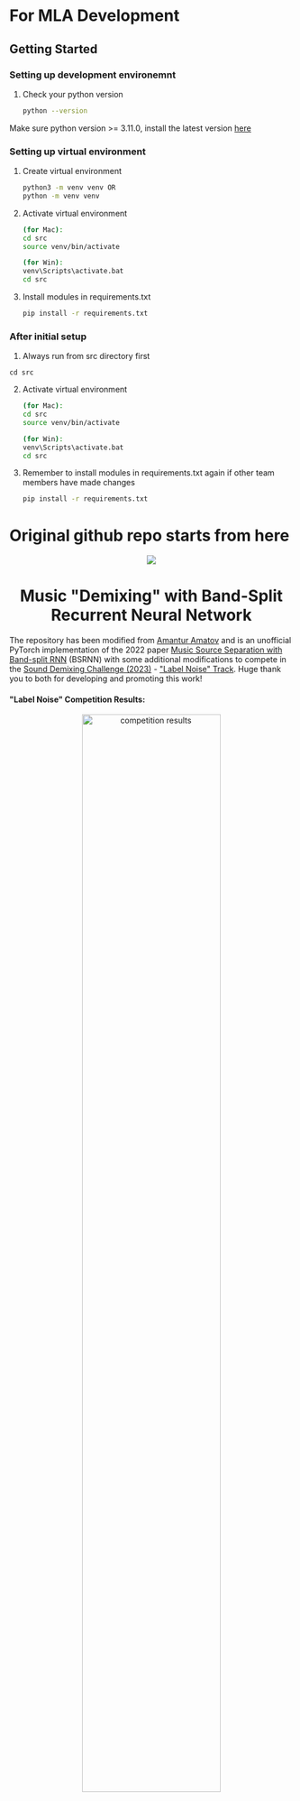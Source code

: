 # For MLA Development

## Getting Started


### Setting up development environemnt 
1. Check your python version    
   ```sh 
   python --version
   ``` 
   
Make sure python version >= 3.11.0, install the latest version [here](https://www.python.org/downloads/)


### Setting up virtual environment 

1. Create virtual environment     
   ```sh
   python3 -m venv venv OR
   python -m venv venv
   
2. Activate virtual environment  
   ```sh
   (for Mac):
   cd src
   source venv/bin/activate

   (for Win):
   venv\Scripts\activate.bat
   cd src
   
3. Install modules in requirements.txt     
   ```sh
   pip install -r requirements.txt

### After initial setup

1. Always run from src directory first
```
cd src
```

2. Activate virtual environment
   ```sh
   (for Mac):
   cd src
   source venv/bin/activate

   (for Win):
   venv\Scripts\activate.bat
   cd src

3. Remember to install modules in requirements.txt again if other team members have made changes
   ```sh
   pip install -r requirements.txt
   

# Original github repo starts from here

<div align="center">
    <img src="./images/CL Banner.png"/>
</div>

<h1 style="text-align:center">
    Music "Demixing" with Band-Split Recurrent Neural Network
</h1>

The repository has been modified from [Amantur Amatov](https://github.com/amanteur/BandSplitRNN-Pytorch) and is an unofficial PyTorch implementation of the 2022 paper [Music Source Separation with Band-split RNN](https://arxiv.org/abs/2209.15174) (BSRNN) with some additional modifications to compete in the [Sound Demixing Challenge (2023)](https://www.aicrowd.com/challenges/sound-demixing-challenge-2023/problems/music-demixing-track-mdx-23) - ["Label Noise" Track](https://www.aicrowd.com/challenges/sound-demixing-challenge-2023/problems/music-demixing-track-mdx-23/leaderboards?challenge_leaderboard_extra_id=1286&challenge_round_id=1278). Huge thank you to both for developing and promoting this work!

#### "Label Noise" Competition Results:
<div style="text-align:center">
  <a href="https://www.aicrowd.com/challenges/sound-demixing-challenge-2023/problems/music-demixing-track-mdx-23/leaderboards?challenge_leaderboard_extra_id=1286&challenge_round_id=1278">
    <img src="./images/competition_results.png" alt="competition results" width="70%">
  </a>
</div>
tracy sucks
---

## Table of Contents

1. [Problem Statement](#problem-statement)
2. [Background](#background)
3. [Datasets](#datasets)
4. [Exploratory Data Analysis (EDA)](#eda)
5. [Architecture](#architecture)
6. [Conclusions](#conclusions)
7. [Dependencies](#dependencies)
8. [Inference](#inference)
9. [Train your model](#trainmodel)
   1. [Dataset preprocessing](#preprocessing)
   2. [Training](#train)
   3. [Evaluation](#eval)
10. [Repository structure](#structure)
11. [Citing](#cite)

---

<a name="problem-statement"/>

## Problem Statement
Audio source separation has been a topic of interest for quite some time, but has gained increasing attention recently due an increase in computing power and the capabilities of neural networks. Source separation can be implemented for a number of purposes, including speech clarity improvement, noise cancellation, or in our case separating individual instruments from a song. There are many use cases for this instrument separation technology, like music remixing, music information retrieval, and music education. This work seeks to review and improve upon current methods of audio source separation as well introduce robust training methods for circumstances when training data is "noisy" or not entirely clean.

---

<a name="background"/>

## Background
When listening to music, humans inately can pick out the instruments within the complex mix of sounds. For example, it is trivial to pick out the drum set, guitar, bass, and of course the vocalist. However, there is no way to retrieve these isolated instruments that our mind "separates" or picks out from the music. It would follow that if our brains can process music in this manner, it is possible to develop algorithms that can do the same.

Methods of music source separation have been around in various forms for quite some time, but only recently has the ability to separate audio in high fidelity begun to be possible. This is due to the significant increase in computing capability over the recent years that has made training complex neural networks feasible. These "deep neural networks" (DNNs) can be trained on audio data by providing the fully "mixed" song as well as the isolated instrument "stem" to act as the target. The network then can learn how to pick out the frequencies and patterns that correlate to the individual instrument.

Since 2018, there have been many improvements on methods of source separation using neural networks. While many metrics can describe the performance of a model, it has become standard to use Signal-to-Distortion ratio (SDR) as the primary model performance metric. Below is a chart that demonstrates the improvement of various methods since 2018. Models were measured on how they performed on the [MUSDB18 dataset](https://paperswithcode.com/dataset/musdb18).

<div style="text-align:center;">
  <img src="./images/source_separation_methods.png" alt="source separation methods" width="70%">
</div>
<p style="text-align:center">
  <em>Figure: Audio Source Separation Methods (<a href="https://paperswithcode.com/sota/music-source-separation-on-musdb18">source: paperswithcode.com</a>)</em>
</p>

|Rank|Model|SDR (avg)|SDR (vocals)|SDR (drums)|SDR (bass)|SDR (other)|Extra Training Data|Paper|Year|
|---|---|---|---|---|---|---|---|---|---|
| 1 | Sparse HT Demucs (fine tuned) | 9.2 | 9.37 | 10.83 | 10.47 | 6.41 | Y | Hybrid Transformers for Music Source Separation | 2022 |
| 2 | Hybrid Transformer Demucs (find tuned) | 9 | 9.2 | 10.08 | 9.78 | 6.42 | Y | Hybrid Transformers for Music Source Separation | 2022 |
| 3 | Band-Split RNN (semi-sup.) | 8.97 | 10.47 | 10.15 | 8.16 | 7.08 | Y | Music Source Separation with Band-split RNN | 2022 |
| 4 | Band-Split RNN | 8.24 | 10.01 | 9.01 | 7.22 | 6.7 | N | Music Source Separation with Band-split RNN | 2022 |
| 5 | Hybrid Demucs | 7.68 | 8.13 | 8.24 | 8.76 | 5.59 | N | Hybrid Spectrogram and Waveform Source Separation | 2021 |
| 6 | KUIELab-MDX-Net | 7.54 | 9 | 7.33 | 7.86 | 5.95 | N | KUIELab-MDX-Net: A Two-Stream Neural Network for Music Demixing | 2021 |
| 7 | CDE-HTCN | 6.89 | 7.37 | 7.33 | 7.92 | 4.92 | N | Hierarchic Temporal Convolutional Network With Cross-Domain Encoder for Music Source Separation | 2022 |
| 8 | Attentive-MultiResUNet | 6.81 | 8.57 | 7.63 | 5.88 | 5.14 | N | An Efficient Short-Time Discrete Cosine Transform and Attentive MultiResUNet Framework for Music Source Separation | 2022 |
| 9 | DEMUCS (extra) | 6.79 | 7.29 | 7.58 | 7.6 | 4.69 | Y | Music Source Separation in the Waveform Domain | 2019 |
| 10 | CWS-PResUNet | 6.77 | 8.92 | 6.38 | 5.93 | 5.84 | N | CWS-PResUNet: Music Source Separation with Channel-wise Subband Phase-aware ResUNet | 2021 |
| 11 | D3Net | 6.68 | 7.8 | 7.36 | 6.2 | 5.37 | Y | D3Net: Densely connected multidilated DenseNet for music source separation | 2020 |
| 12 | Conv-TasNet (extra) | 6.32 | 6.74 | 7.11 | 7 | | Y | Conv-TasNet: Surpassing Ideal Time-Frequency Magnitude Masking for Speech Separation | 2018 |
| 13 | UMXL | 6.316 | 7.213 | 7.148 | 6.015 | 4.889 | Y | Open-Unmix - A Reference Implementation for Music Source Separation | 2021 |
| 14 | DEMUCS | 6.28 | 6.84 | 6.86 | 7.01 | 4.42 | N | Music Source Separation in the Waveform Domain | 2019 |
| 15 | TAK2 | 6.04 | 7.16 | 6.81 | 5.4 | 4.8 | Y | MMDenseLSTM: An efficient combination of convolutional and recurrent neural networks for audio source separation | 2018 |
| 16 | D3Net | 6.01 | 7.24 | 7.01 | 5.25 | 4.53 | N | D3Net: Densely connected multidilated DenseNet for music source separation | 2021 |
| 17 | Spleeter (MWF) | 5.91 | 6.86 | 6.71 | 5.51 | 4.02 | Y | Spleeter: A Fast And State-of-the Art Music Source Separation Tool With Pre-trained Models | 2019 |
| 18 | LaSAFT+GPoCM | 5.88 | 7.33 | 5.68 | 5.63 | 4.87 | N | LaSAFT: Latent Source Attentive Frequency Transformation for Conditioned Source Separation | 2020 |
| 19 | X-UMX | 5.79 | 6.61 | 6.47 | 5.43 | 4.64 | N | All for One and One for All: Improving Music Separation by Bridging Networks | 2020 |
| 20 | Conv-TasNet | 5.73 | 6.81 | 6.08 | 5.66 | 4.37 | N | Conv-TasNet: Surpassing Ideal Time-Frequency Magnitude Masking for Speech Separation | 2018 |
| 21 | Sams-Net | 5.65 | 6.61 | 6.63 | 5.25 | 4.09 | N | Sams-Net: A Sliced Attention-based Neural Network for Music Source Separation | 2019 |
| 22 | Meta-TasNet | 5.52 | 6.4 | 5.91 | 5.58 | 4.19 | N | Meta-learning Extractors for Music Source Separation | 2020 |
| 23 | UMX | 5.33 | 6.32 | 5.73 | 5.23 | 4.02 | N | Open-Unmix - A Reference Implementation for Music Source Separation | 2019 |
| 24 | Wavenet | 3.5 | 3.46 | 4.6 | 2.49 | 0.54 | N | End-to-end music source separation: is it possible in the waveform domain? | 2018 |
| 25 | STL2 | 3.23 | 3.25 | 4.22 | 3.21 | 2.25 | N | Wave-U-Net: A Multi-Scale Neural Network for End-to-End Audio Source Separation | 2018 |

---

<a name="datasets"/>

## Datasets

#### General
The raw audio dataset all of these models were tested on is the [MUSDB18](https://paperswithcode.com/dataset/musdb18) dataset. Each song is organized into "vocals", "drums", "bass", and "other" stem files and "mixture" fully mixed track.

#### Music Demixing 23 "Label Noise" Track
For the "Label Noise" MDX track, a separate private dataset was provided that had been artificially manipulated to simulate "un-clean" data. For example, a track that may be labeled "bass" could actually be a recording of drums. Or a vocal track may "accidentally" have the hi hat and guitar mixed in. The manipulation was random and varied so that manual processing of these tracks was not feasible. This was done in order to promote the development of a model and training method robust to noisy data.

---
<a name="eda"/>

## Exploratory Data Analysis (EDA)

### Waveform
- The waveform of the data shows the oscillations of pressure amplitude over time. This is effectively a "raw" format of audio data.
- It is defined by the sampling frequency and bit depth.
    - The sampling frequency refers to how many samples of audio are played back per second (i.e. 44.1kHz means that every second, 44,100 samples are played). This determines the upper bound of frequencies that can be represented by the audio signal.
    - The bit depth refers to how precise the amplitude values are determining the dynamic range of an audio signal (i.e. 16-bit depth can represent 65,536 unique numbers, resulting in approx. 96dB of dynamic range)
- To simplify, the sampling rate essentially controls the resolution of the x-axis and the bit depth controls the resolution of the y-axis
- While it can often be hard to glean information by visually inspecting waveforms, you can see different characteristics in each different instrument's waveform.
    - Vocals - Notice how the vocals have a more consistently full signal (likely holding notes until the dropoff in the last second).
    - Bass - Notice how the bass appears to almost have "blocks" of waves at similar amplitudes (likely holding a singl note).
    - Drums - Notice how the drums have many spikes in amplitude (potentially snare or bass drum hits).
    - Other - Less can be gleaned from other, as it likely contains a mixture of other instruments. However, there does seem to be some amplitude fluctations that somewhat consistent to the bas signal.
    - Mixture - Notice how the mixture is the fullest signal with the highest amplitude. Because all signals have been summed together, it is incredibly challenging to glean anything from this signal from visual inspection.
- For further analysis, the signals need to be brought into the frequency domain.

<div style="text-align:center;">
  <img src="./images/waveforms.png" alt="waveforms" width="90%">
</div>

### Frequency Spectrum
- The spectrum of a waveform shows the magnitude (in dB) of the signal per frequency.
- Notice there is no time component here, rather the magnitude (dB) is with reference to frequencies of the entire audio signal (in this case 30 sec clip)
- While the plot below shows the spectrum for the entire signal, we will be using this concept to take the spectrum of small pieces of the signal to reintroduce a time component when we create spectrograms next.

<div style="text-align:center;">
  <img src="./images/spectrums.png" alt="waveforms" width="90%">
</div>

### Spectrogram
- A spectrogram is the combination of a waveform and spectrum plot, resulting in frequency magnitude (in dB) over time.
- It has been scaled so that 0 dB is the maximum value.
- Notice how patterns emerge in the light-green and yellow, looking like diagonal lines that move up and down. These patterns correspond to specific attributes of the music, such as melodies.

<div style="text-align:center;">
  <img src="./images/spectrograms.png" alt="waveforms" width="90%">
</div>

---

<a name="architecture"/>

## Architecture

This section details the architecture of the entire system. The model framework consists of 3 modules:
1. Band-split module
2. Band and sequence separation modeling module
3. Mask estimation module

Being that it is a fairly complex structure, each module will be described in detail in order to create a total understanding of the BSRNN framework.

### Band-split Module
![architecture](images/band-split_module.png)

In the first module, audio is converted to a spectrogram by the short-time Fourier transform (STFT). The spectrogram is then split into sub-bands. The number of sub-bands and their bandwidth can be adjusted to bias the system separately for each target instrument. Sub-bands are then normalized and sent through one fully-connected dense layer per band. Dense layers are then merged to be sent through the next module


### Band and Sequence Separation Modeling Module
![architecture](images/band_and_sequence_separation_modeling_module.png)

In the second module, the data is fed through a pair of RNNs, which consists of normalization, a bi-directional LSTM (long short term memory network) and the a fully connected layer. The first RNN is fed with the data across the time dimension and the second is fed with the data across the frequency band dimension. This pair of RNNs can be repeated multiple times to improve the complexity that the network can learn. For example, this implementation used 12 layers per the paper specifications. The data is then combined and moves on to the final module.

### Mask Estimation Module
![architecture](images/mask_estimation_module.png)

In the final module, the data is band-split again, normalized, and sent through an multi-layer perceptron (MLP - 1 in, 1 hidden, 1 out) per band with the hyperbolic tangent activation function. This produces a spectrogram “mask” that is then multiplied by the original signal to generate the target spectrogram. This is then compared to the training data and the loss is calculated and backpropagated through the network to update all weights.


### Full Architecture
![architecture](images/architecture_full.png)

---

<a name="conclusions"/>

## Conclusions
This Band-Split RNN framework offers high performance with both optimized training data as well as “noisy” training data. This is because the model can be biased with knowledge about characteristics of instruments. This is a recently published novel framework and still has a great deal of possible tuning, particularly regarding instruments other than vocals.

Some of the reasons for reduction in performance for the MDX-23 Label Noise competition include:
- Limited resources (single GPU)
- Limited implementation and training time
- Not enough preprocessing & cleaning of training data
- No hyperparameter tuning

### Methods for improvement
- The 4 sources of Vocals, Bass, Drums, and Other are not all-encompassing.
- Create datasets that consist of more diverse stems (e.g. acoustic guitar, strings, etc.)
- Better choice of band-splitting (currently determined through rough grid-search)
- Improved pre-processing pipeline
  - E.g. Use another model to classify instruments and filter appropriately to clean training data
- Tune hyperparameters:
  - Frame size (how much audio is analysis at a time: Used 3 seconds
  - Hop size (spacing between frames, aka overlap): 2.5 seconds
  - Adjust dimensions in Band Split and Mask Estimation modules
  - Adjust dimensions and number of BLSTM layers in Band and Sequence module

---

<a name="dependencies"/>

## Dependencies

Python version - **3.10**.  
To install dependencies, run:
```
pip install -r requirements.txt
```
Additionally, **ffmpeg** should be installed in the venv.  
If using ``conda`[example_vocals.mp3](..%2F..%2F..%2FDownloads%2Fexample_vocals.mp3)`, you can run:
```
conda install -c conda-forge ffmpeg
```
All scripts should be run from `src` directory.

`Train`/`evaluation`/`inference` pipelines support GPU acceleration. 
To activate it, specify the following `env` variable:
```
export CUDA_VISIBLE_DEVICES={DEVICE_NUM} 
```

---
<a name="inference"/>

## Inference

To run inference (demix) on audio file(s), firstly, you need to train your own model or download checkpoints.

Current checkpoints were trained *only* on the ["Label Noise"](https://www.aicrowd.com/challenges/sound-demixing-challenge-2023/problems/music-demixing-track-mdx-23/dataset_files) data from AIcrowd. These checkpoints were limited due to computing resources and time for the MDX competition. Further training would improve performance.

To improve results to match the BSRNN paper, the model must be trained on clean MUSDB18 data and additional fine-tuning data.

Available checkpoints (via Hugging Face):

| Target | Approx. Size | Epoch | SDR |
|---|---|---|---|
| [Vocals](https://huggingface.co/crlandsc/bsrnn-vocals) | 500MB | 246 | 6.262 |
| [Bass](https://huggingface.co/crlandsc/bsrnn-bass) | 500MB | 296 | 5.605 |
| [Drums](https://huggingface.co/crlandsc/bsrnn-drums) | 500MB | 212 | 4.831 |
| [Other](https://huggingface.co/crlandsc/bsrnn-other) | 500MB | 218 | 3.268	 |

After you download the `.pt` or `.ckpt` file, put it into `./saved_models/{TARGET}/` directory.

Afterwards, run the following shell script: 

```
python3 inference.py [-h] -i IN_PATH -o OUT_PATH [-t TARGET] [-c CKPT_PATH] [-d DEVICE]

options:
  -h, --help            show this help message and exit
  -i IN_PATH, --in-path IN_PATH
                        Path to the input directory/file with .wav/.mp3 extensions.
  -o OUT_PATH, --out-path OUT_PATH
                        Path to the output directory. Files will be saved in .wav format with sr=44100.
  -t TARGET, --target TARGET
                        Name of the target source to extract.
  -c CKPT_PATH, --ckpt-path CKPT_PATH
                        Path to model's checkpoint. If not specified, the .ckpt from SAVED_MODELS_DIR/{target} is used.
  -d DEVICE, --device DEVICE
                        Device name - either 'cuda', or 'cpu'.
```
You can customize inference via changing `audio_params` in `./saved_models/{TARGET}/hparams.yaml` file. Here is `vocals` example:
```
python3 inference.py -i ../example/example.mp3 -o ../example/ -t vocals
```

There is still some work going on with training better checkpoints, 
and at this moment I've trained only (pretty bad) vocals extraction model. 

---
<a name="trainmodel"/>

## Model Training

In this section, the model training pipeline is described.

<a name="preprocessing"/>

### Dataset preprocessing

The paper authors used the `MUSDB18-HQ` dataset to train an initial source separation model.
You can access it via [Zenodo](https://zenodo.org/record/3338373#.Y_jrMC96D5g).

This version of the model was trained on the ["Label Noise"](https://www.aicrowd.com/challenges/sound-demixing-challenge-2023/problems/music-demixing-track-mdx-23/dataset_files) data from AIcrowd.

After downloading, set the path to this dataset as an environmental variable 
(you'll need to specify it before running the `train` and `evaluation` pipelines):
```
export MUSDB_DIR={MUSDB_DIR}
```

To speed up the training process, instead of loading entire files, 
we can precompute the indices of fragments we need to extract. 
To select these indices, the proposed Source Activity Detection (SAD) algorithm was used.

To read the `musdb18` dataset and extract salient fragments according to the `target` source, use the following script:
```
python3 prepare_dataset.py [-h] -i INPUT_DIR -o OUTPUT_DIR [--subset SUBSET] [--split SPLIT] [--sad_cfg SAD_CFG] [-t TARGET [TARGET ...]]

options:
  -h, --help            show this help message and exit
  -i INPUT_DIR, --input_dir INPUT_DIR
                        Path to directory with musdb18 dataset
  -o OUTPUT_DIR, --output_dir OUTPUT_DIR
                        Path to directory where output .txt file is saved
  --subset SUBSET       Train/test subset of the dataset to process
  --split SPLIT         Train/valid split of train dataset. Used if subset=train
  --sad_cfg SAD_CFG     Path to Source Activity Detection config file
  -t TARGET [TARGET ...], --target TARGET [TARGET ...]
                        Target source. SAD will save salient fragments of vocal audio.

```
Output is saved to `{OUTPUT_DIR}/{TARGET}_{SUBSET}.txt` file. The structure of the file is as follows:
```
{MUSDB18 TRACKNAME}\t{START_INDEX}\t{END_INDEX}\n
```

---
<a name="train"/>

### Training

To train the model, a combination of `PyTorch-Lightning` and `hydra` was used.
All configuration files are stored in the `src/conf` directory in `hydra`-friendly format.

To start training a model with given configurations, just use the following script:
```
python train.py
```
To configure the training process, follow `hydra` [instructions](https://hydra.cc/docs/advanced/override_grammar/basic/).
By default, the model is trained to extract `vocals`. To train a model to extract other sources, use the following scripts:
```
python train.py train_dataset.target=bass model=bandsplitrnnbass
python train.py train_dataset.target=drums model=bandsplitrnndrums
python train.py train_dataset.target=other
```

To load the model from a checkpoint, in the script include:
```
ckpt_path=path/to/checkpoint.ckpt
```

After training is started, the logging folder will be created for a particular experiment with the following path:
```
src/logs/bandsplitrnn/${now:%Y-%m-%d}_${now:%H-%M}/
```
This folder will have the following structure:
```
├── tb_logs
│   └── tensorboard_log_file    - main tensorboard log file 
├── weights
│   └── *.ckpt                  - lightning model checkpoint files.
└── hydra
│   └──config.yaml              - hydra configuration and override files 
└── train.log                   - logging file for train.py
   
```

---
<a name="eval"/>

### Evaluation

To start evaluating a model with given configurations, use the following script:

```
python3 evaluate.py [-h] -d RUN_DIR [--device DEVICE]

options:
  -h, --help            show this help message and exit
  -d RUN_DIR, --run-dir RUN_DIR
                        Path to directory checkpoints, configs, etc
  --device DEVICE       Device name - either 'cuda', or 'cpu'.
```

This script creates `test.log` in the `RUN_DIR` directory and writes the `uSDR` and `cSDR` metrics there 
for the test subset of the MUSDB18 dataset.


---
<a name="structure"/>

## Repository structure
The structure of this repository is as following:
```
├── src
│   ├── conf                        - hydra configuration files
│   │   └── **/*.yaml               
│   ├── data                        - directory with data processing modules
│   │   └── *.py
│   ├── files                       - output files from prepare_dataset.py script
│   │   └── *.txt
│   ├── model                       - directory with modules of the model 
│   │   ├── modules
│   │   │   └── *.py
│   │   ├── __init__.py
│   │   ├── bandsplitrnn.py         - file with the model itself
│   │   └── pl_model.py             - file with Pytorch-Lightning Module for training and validation pipeline
│   ├── notebooks                   - directory with notebooks for audio pre-processing
│   │   └── *.py
│   ├── saved_models                - directory with model checkpoints and hyper-parameters for inference
│   │   ├── bass
│   │   │   ├── bass.ckpt
│   │   │   └── hparams.yaml
│   │   ├── drums
│   │   │   ├── drums.ckpt
│   │   │   └── hparams.yaml
│   │   ├── other
│   │   │   ├── other.ckpt
│   │   │   └── hparams.yaml
│   │   └── vocals
│   │       ├── vocals.ckpt
│   │       └── hparams.yaml
│   ├── utils                       - directory with utilities for evaluation and inference pipelines
│   │   └── *.py
│   ├── evaluate.py                 - script for evaluation pipeline 
│   ├── inference.py                - script for inference pipeline
│   ├── prepare_dataset.py          - script for dataset preprocessing pipeline
│   ├── separator.py                - separator class, which is used in evaluation and inference pipelines
│   └── train.py                    - script for training pipeline
├── images
├── presentation
├── .gitignore
├── README.md 
└── requirement.txt
```

---
<a name="cite"/>

## Citing

To cite this paper, please use:
```
@misc{https://doi.org/10.48550/arxiv.2209.15174,
  doi = {10.48550/ARXIV.2209.15174},
  url = {https://arxiv.org/abs/2209.15174},
  author = {Luo, Yi and Yu, Jianwei},
  keywords = {Audio and Speech Processing (eess.AS), Machine Learning (cs.LG), Sound (cs.SD), Signal Processing (eess.SP), FOS: Electrical engineering, electronic engineering, information engineering, FOS: Electrical engineering, electronic engineering, information engineering, FOS: Computer and information sciences, FOS: Computer and information sciences},
  title = {Music Source Separation with Band-split RNN},
  publisher = {arXiv},
  year = {2022},
  copyright = {Creative Commons Attribution Non Commercial Share Alike 4.0 International}
}
```
